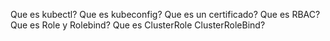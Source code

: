 Que es kubectl?
Que es kubeconfig?
Que es un certificado?
Que es RBAC?
Que es Role y  Rolebind?
Que es ClusterRole ClusterRoleBind?

